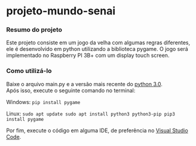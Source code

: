 # projeto-mundo-senai

### Resumo do projeto

Este projeto consiste em um jogo da velha com algumas regras diferentes, ele é desenvolvido em python utilizando a biblioteca pygame.
O jogo será implementado no Raspberry PI 3B+ com um display touch screen.

### Como utilizá-lo

Baixe o arquivo main.py e a versão mais recente do [python 3.0](https://www.python.org/downloads/).<br>
Após isso, execute o seguinte comando no terminal:

Windows:
<code>pip install pygame</code>

Linux:
`sudo apt update
sudo apt install python3 python3-pip
pip3 install pygame`

Por fim, execute o código em alguma IDE, de preferência no [Visual Studio Code](https://code.visualstudio.com/).
